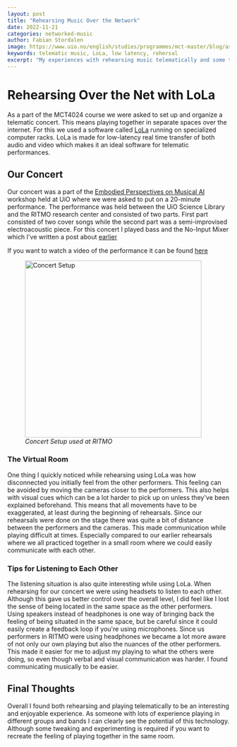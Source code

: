 ```yaml
---
layout: post
title: "Rehearsing Music Over the Network"
date: 2022-11-21
categories: networked-music
author: Fabian Stordalen
image: https://www.uio.no/english/studies/programmes/mct-master/blog/assets/image/2022_11_23_fabianst_setup.jpg
keywords: telematic music, LoLa, low latency, rehersal
excerpt: "My experiences with rehearsing music telematically and some tips."
---
```


# Rehearsing Over the Net with LoLa

As a part of the MCT4024 course we were asked to set up and organize a telematic concert. This means playing together in separate spaces over the internet. For this we used a software called [LoLa](https://lola.conts.it/) running on specialized computer racks. LoLa is made for low-latency real time transfer of both audio and video which makes it an ideal software for telematic performances.

## Our Concert

Our concert was a part of the [Embodied Perspectives on Musical AI](https://www.uio.no/ritmo/english/news-and-events/events/workshops/2022/embodied-ai/index.html) workshop held at UiO where we were asked to put on a 20-minute performance. The performance was held between the UiO Science Library and the RITMO research center and consisted of two parts. First part consisted of two cover songs while the second part was a semi-improvised electroacoustic piece. For this concert I played bass and the No-Input Mixer which I've written a post about [earlier](https://mct-master.github.io/sound-programming/2022/10/01/fabianst-no-input-mixing-pd.html)

If you want to watch a video of the performance it can be found [here](https://youtu.be/pIq6TP2ox5c?t=423)

<figure style="float: none">
   <img src="https://www.uio.no/english/studies/programmes/mct-master/blog/assets/image/2022_11_23_fabianst_setup.jpg" alt="Concert Setup" title="" width="400" />
   <figcaption><i>Concert Setup used at RITMO</i></figcaption>
</figure>

### The Virtual Room

One thing I quickly noticed while rehearsing using LoLa was how disconnected you initially feel from the other performers. This feeling can be avoided by moving the cameras closer to the performers. This also helps with visual cues which can be a lot harder to pick up on unless they've been explained beforehand. This means that all movements have to be exaggerated, at least during the beginning of rehearsals. Since our rehearsals were done on the stage there was quite a bit of distance between the performers and the cameras. This made communication while playing difficult at times. Especially compared to our earlier rehearsals where we all practiced together in a small room where we could easily communicate with each other.

### Tips for Listening to Each Other

The listening situation is also quite interesting while using LoLa. When rehearsing for our concert we were using headsets to listen to each other. Although this gave us better control over the overall level, I did feel like I lost the sense of being located in the same space as the other performers. Using speakers instead of headphones is one way of bringing back the feeling of being situated in the same space, but be careful since it could easily create a feedback loop if you're using microphones. Since us performers in RITMO were using headphones we became a lot more aware of not only our own playing but also the nuances of the other performers. This made it easier for me to adjust my playing to what the others were doing, so even though verbal and visual communication was harder. I found communicating musically to be easier.


## Final Thoughts

Overall I found both rehearsing and playing telematically to be an interesting and enjoyable experience. As someone with lots of experience playing in different groups and bands I can clearly see the potential of this technology. Although some tweaking and experimenting is required if you want to recreate the feeling of playing together in the same room.
